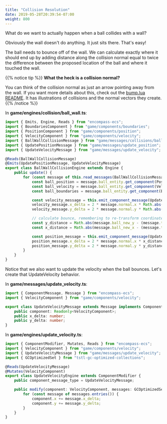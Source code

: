 ```yaml
---
title: "Collision Resolution"
date: 2019-05-28T20:39:54-07:00
weight: 800
---
```


What do we want to actually happen when a ball collides with a wall?

Obviously the wall doesn't do anything. It just sits there. That's easy!

The ball needs to bounce off of the wall. We can calculate exactly where it should end up by adding distance along the collision normal equal to twice the difference between the proposed location of the ball and where it touched the wall.

{{% notice tip %}}
**What the heck is a collision normal?**

You can think of the collision normal as just an arrow pointing away from the wall. If you want more details about this, check out the [bump.lua README](https://github.com/kikito/bump.lua/blob/master/README.md). It has illustrations of collisions and the normal vectors they create.
{{% /notice %}}

In **game/engines/collision/ball_wall.ts**:

```ts
import { Emits, Engine, Reads } from "encompass-ecs";
import { BoundariesComponent } from "game/components/boundaries";
import { PositionComponent } from "game/components/position";
import { VelocityComponent } from "game/components/velocity";
import { BallWallCollisionMessage } from "game/messages/collisions/ball_wall";
import { UpdatePositionMessage } from "game/messages/update_position";
import { UpdateVelocityMessage } from "game/messages/update_velocity";

@Reads(BallWallCollisionMessage)
@Emits(UpdatePositionMessage, UpdateVelocityMessage)
export class BallWallCollisionEngine extends Engine {
    public update() {
        for (const message of this.read_messages(BallWallCollisionMessage).values()) {
            const ball_position = message.ball_entity.get_component(PositionComponent);
            const ball_velocity = message.ball_entity.get_component(VelocityComponent);
            const ball_boundaries = message.ball_entity.get_component(BoundariesComponent);

            const velocity_message = this.emit_component_message(UpdateVelocityMessage, ball_velocity);
            velocity_message.x_delta = 2 * message.normal.x * Math.abs(ball_velocity.x);
            velocity_message.y_delta = 2 * message.normal.y * Math.abs(ball_velocity.y);

            // calculate bounce, remembering to re-transform coordinates to origin space
            const y_distance = Math.abs(message.ball_new_y - (message.touch.y + ball_boundaries.height * 0.5));
            const x_distance = Math.abs(message.ball_new_x - (message.touch.x + ball_boundaries.width * 0.5));

            const position_message = this.emit_component_message(UpdatePositionMessage, ball_position);
            position_message.x_delta = 2 * message.normal.x * x_distance;
            position_message.y_delta = 2 * message.normal.y * y_distance;
        }
    }
}
```

Notice that we also want to update the velocity when the ball bounces. Let's create that UpdateVelocity behavior.

In **game/messages/update_velocity.ts**:

```ts
import { ComponentMessage, Message } from "encompass-ecs";
import { VelocityComponent } from "game/components/velocity";

export class UpdateVelocityMessage extends Message implements ComponentMessage {
    public component: Readonly<VelocityComponent>;
    public x_delta: number;
    public y_delta: number;
}
```

In **game/engines/update_velocity.ts**:

```ts
import { ComponentModifier, Mutates, Reads } from "encompass-ecs";
import { VelocityComponent } from "game/components/velocity";
import { UpdateVelocityMessage } from "game/messages/update_velocity";
import { GCOptimizedSet } from "tstl-gc-optimized-collections";

@Reads(UpdateVelocityMessage)
@Mutates(VelocityComponent)
export class UpdateVelocityEngine extends ComponentModifier {
    public component_message_type = UpdateVelocityMessage;

    public modify(component: VelocityComponent, messages: GCOptimizedSet<UpdateVelocityMessage>) {
        for (const message of messages.entries()) {
            component.x += message.x_delta;
            component.y += message.y_delta;
        }
    }
}
```

